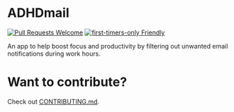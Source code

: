 # ADHDmail
[![Pull Requests Welcome](https://img.shields.io/badge/PRs-welcome-brightgreen.svg?style=flat)](http://makeapullrequest.com)
[![first-timers-only Friendly](https://img.shields.io/badge/first--timers--only-friendly-blue.svg)](http://www.firsttimersonly.com/)

An app to help boost focus and productivity by filtering out unwanted email notifications during work hours.

# Want to contribute?
Check out [CONTRIBUTING.md](https://github.com/Ashera138/ADHDmail/blob/master/.github/CONTRIBUTING.md).
